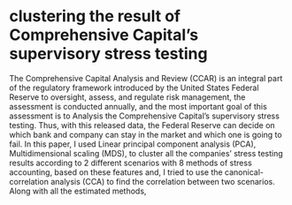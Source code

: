# clustering the result of Comprehensive Capital’s supervisory stress testing 
 The Comprehensive Capital Analysis and Review (CCAR) is an integral part of the regulatory framework introduced by the United States Federal Reserve to oversight, assess, and regulate risk management, the assessment is conducted annually, and the most important goal of this assessment is to Analysis the Comprehensive Capital’s supervisory stress testing. Thus, with this released data, the Federal Reserve can decide on which bank and company can stay in the market and which one is going to fail. In this paper, I used Linear principal component analysis (PCA), Multidimensional scaling (MDS), to cluster all the companies’ stress testing results according to 2 different scenarios with 8 methods of stress accounting, based on these features and, I tried to use the canonical-correlation analysis (CCA) to find the correlation between two scenarios.  Along with all the estimated methods,
